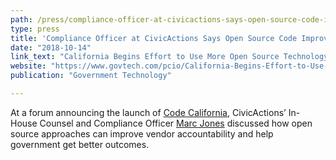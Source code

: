 ```yaml
---
path: /press/compliance-officer-at-civicactions-says-open-source-code-improves-government-vendor-relationships
type: press
title: 'Compliance Officer at CivicActions Says Open Source Code Improves Government-Vendor Relationships'
date: "2018-10-14"
link_text: "California Begins Effort to Use More Open Source Technology"
website: "https://www.govtech.com/pcio/California-Begins-Effort-to-Use-More-Open-Source-Technology.html"
publication: "Government Technology"

---
```


At a forum announcing the launch of [Code California](https://go.code.ca.gov/), CivicActions’ In-House Counsel and Compliance Officer [Marc Jones](https://civicactions.com/team/marc-jones) discussed how open source approaches can improve vendor accountability and help government get better outcomes.
